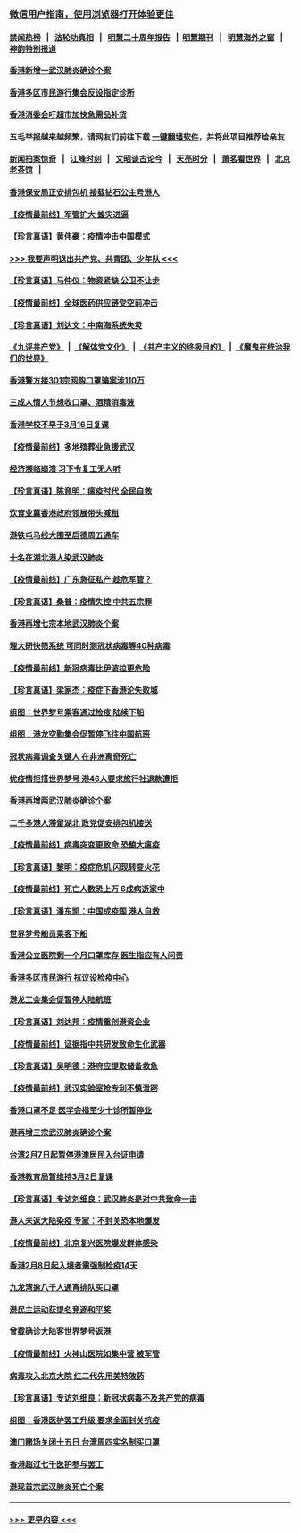 ### [微信用户指南，使用浏览器打开体验更佳](https://github.com/gfw-breaker/banned-news1/blob/master/indexes/wechat-guide.md?t=0)
#### [禁闻热榜](热点新闻.md?t=0)  &nbsp;&nbsp;|&nbsp;&nbsp; [法轮功真相](https://github.com/gfw-breaker/truth/blob/master/README.md?t=0) &nbsp;&nbsp;|&nbsp;&nbsp; [明慧二十周年报告](https://github.com/gfw-breaker/mh-reports/blob/master/README.md?t=0) &nbsp;&nbsp;|&nbsp;&nbsp;[明慧期刊](https://github.com/gfw-breaker/mh-qikan) &nbsp;&nbsp;|&nbsp;&nbsp; [明慧海外之窗](https://github.com/gfw-breaker/mh-news/blob/master/README.md?t=0) &nbsp;&nbsp;|&nbsp;&nbsp; [神韵特别报道](https://github.com/gfw-breaker/mh-news/blob/master/shenyun.md?t=0)
#### [香港新增一武汉肺炎确诊个案](../pages/nsc415/n11874044.md?t=02171802) 
#### [香港多区市民游行集会反设指定诊所](../pages/nsc415/n11874017.md?t=02171802) 
#### [香港消委会吁超市加快急需品补货](../pages/nsc415/n11874003.md?t=02171802) 
#### 五毛举报越来越频繁，请网友们前往下载 [一键翻墙软件](https://github.com/gfw-breaker/ssr-accounts)，并将此项目推荐给亲友
#### [新闻拍案惊奇](https://github.com/gfw-breaker/banned-news1/blob/master/pages/link4.md) &nbsp;&nbsp;|&nbsp;&nbsp; [江峰时刻](https://github.com/gfw-breaker/banned-news1/blob/master/pages/link4.md) &nbsp;&nbsp;|&nbsp;&nbsp; [文昭谈古论今](https://github.com/gfw-breaker/banned-news1/blob/master/pages/link4.md) &nbsp;&nbsp;|&nbsp;&nbsp; [天亮时分](https://github.com/gfw-breaker/banned-news1/blob/master/pages/link4.md) &nbsp;&nbsp;|&nbsp;&nbsp; [萧茗看世界](https://github.com/gfw-breaker/banned-news1/blob/master/pages/link4.md) &nbsp;&nbsp;|&nbsp;&nbsp; [北京老茶馆](https://github.com/gfw-breaker/banned-news1/blob/master/pages/link4.md) &nbsp;&nbsp;|&nbsp;&nbsp; 
#### [香港保安局正安排包机 接载钻石公主号港人](../pages/nsc415/n11873932.md?t=02171802) 
#### [【疫情最前线】军管扩大 蝗灾进逼](../pages/nsc415/n11873780.md?t=02171802) 
#### [【珍言真语】黄伟豪：疫情冲击中国模式](../pages/nsc415/n11873482.md?t=02171802) 
#### [>>> 我要声明退出共产党、共青团、少年队 <<<](https://github.com/begood0513/goodnews/blob/master/quit/letter.md) 
#### [【珍言真语】马仲仪：物资紧缺 公卫不让步](../pages/nsc415/n11872315.md?t=02171802) 
#### [【疫情最前线】全球医药供应链受空前冲击](../pages/nsc415/n11869614.md?t=02171802) 
#### [【珍言真语】刘达文：中南海系统失灵](../pages/nsc415/n11869465.md?t=02171802) 
#### [《九评共产党》](https://github.com/begood0513/9ping.md/blob/master/README.md) &nbsp;|&nbsp; [《解体党文化》](../../../../jtdwh.md/blob/master/README.md)  &nbsp;|&nbsp; [《共产主义的终极目的》](../../../../gczydzjmd.md/blob/master/README.md) &nbsp;|&nbsp; [《魔鬼在统治我们的世界》](../../../../mgztzwmdsj.md/blob/master/README.md) 
#### [香港警方接301宗网购口罩骗案涉110万](../pages/nsc415/n11867572.md?t=02171802) 
#### [三成人情人节想收口罩、酒精消毒液](../pages/nsc415/n11867523.md?t=02171802) 
#### [香港学校不早于3月16日复课](../pages/nsc415/n11867498.md?t=02171802) 
#### [【疫情最前线】多地殡葬业急援武汉](../pages/nsc415/n11866914.md?t=02171802) 
#### [经济濒临崩溃 习下令复工无人听](../pages/nsc415/n11867269.md?t=02171802) 
#### [【珍言真语】陈竟明：瘟疫时代 全民自救](../pages/nsc415/n11866765.md?t=02171802) 
#### [饮食业冀香港政府领展带头减租](../pages/nsc415/n11864876.md?t=02171802) 
#### [港铁屯马线大围至启德周五通车](../pages/nsc415/n11864842.md?t=02171802) 
#### [十名在湖北港人染武汉肺炎](../pages/nsc415/n11864807.md?t=02171802) 
#### [【疫情最前线】广东急征私产 趁危军管？](../pages/nsc415/n11864205.md?t=02171802) 
#### [【珍言真语】桑普：疫情失控 中共五宗罪](../pages/nsc415/n11864157.md?t=02171802) 
#### [香港再增七宗本地武汉肺炎个案](../pages/nsc415/n11862405.md?t=02171802) 
#### [理大研快筛系统 可同时测冠状病毒等40种病毒](../pages/nsc415/n11862376.md?t=02171802) 
#### [【疫情最前线】新冠病毒比伊波拉更危险](../pages/nsc415/n11862199.md?t=02171802) 
#### [【珍言真语】梁家杰：疫症下香港沦失败城](../pages/nsc415/n11861588.md?t=02171802) 
#### [组图：世界梦号乘客通过检疫 陆续下船](../pages/nsc415/n11858302.md?t=02171802) 
#### [组图：港龙空勤集会促暂停飞往中国航班](../pages/nsc415/n11858190.md?t=02171802) 
#### [冠状病毒调查关键人 在非洲离奇死亡](../pages/nsc415/n11859798.md?t=02171802) 
#### [忧疫情拒搭世界梦号 港46人要求旅行社退款遭拒](../pages/nsc415/n11859849.md?t=02171802) 
#### [香港再增两武汉肺炎确诊个案](../pages/nsc415/n11859833.md?t=02171802) 
#### [二千多港人滞留湖北 政党促安排包机接送](../pages/nsc415/n11859831.md?t=02171802) 
#### [【疫情最前线】病毒突变更致命 恐酿大瘟疫](../pages/nsc415/n11859604.md?t=02171802) 
#### [【珍言真语】黎明：疫症危机 闪现转变火花](../pages/nsc415/n11859199.md?t=02171802) 
#### [【疫情最前线】死亡人数恐上万 6成病逝家中](../pages/nsc415/n11856687.md?t=02171802) 
#### [【珍言真语】潘东凯：中国成疫国 港人自救](../pages/nsc415/n11856962.md?t=02171802) 
#### [世界梦号船员乘客下船](../pages/nsc415/n11856883.md?t=02171802) 
#### [香港公立医院剩一个月口罩库存 医生指应有人问责](../pages/nsc415/n11856875.md?t=02171802) 
#### [香港多区市民游行 抗议设检疫中心](../pages/nsc415/n11856866.md?t=02171802) 
#### [港龙工会集会促暂停大陆航班](../pages/nsc415/n11856840.md?t=02171802) 
#### [【珍言真语】刘达邦：疫情重创港资企业](../pages/nsc415/n11854274.md?t=02171802) 
#### [【疫情最前线】证据指中共研发致命生化武器](../pages/nsc415/n11853087.md?t=02171802) 
#### [【珍言真语】吴明德：港府应提取储备救急](../pages/nsc415/n11852734.md?t=02171802) 
#### [【疫情最前线】武汉实验室抢专利不慎泄密](../pages/nsc415/n11850310.md?t=02171802) 
#### [香港口罩不足 医学会指至少十诊所暂停业](../pages/nsc415/n11850301.md?t=02171802) 
#### [港再增三宗武汉肺炎确诊个案](../pages/nsc415/n11850328.md?t=02171802) 
#### [台湾2月7日起暂停港澳居民入台证申请](../pages/nsc415/n11850304.md?t=02171802) 
#### [香港教育局暂维持3月2日复课](../pages/nsc415/n11850260.md?t=02171802) 
#### [【珍言真语】专访刘细良：武汉肺炎是对中共致命一击](../pages/nsc415/n11849934.md?t=02171802) 
#### [港人未返大陆染疫 专家：不封关恐本地爆发](../pages/nsc415/n11848021.md?t=02171802) 
#### [【疫情最前线】北京复兴医院爆发群体感染](../pages/nsc415/n11847626.md?t=02171802) 
#### [香港2月8日起入境者需强制检疫14天](../pages/nsc415/n11847658.md?t=02171802) 
#### [九龙湾逾八千人通宵排队买口罩](../pages/nsc415/n11847647.md?t=02171802) 
#### [港民主运动获提名竞逐和平奖](../pages/nsc415/n11847633.md?t=02171802) 
#### [曾载确诊大陆客世界梦号返港](../pages/nsc415/n11847608.md?t=02171802) 
#### [【疫情最前线】火神山医院如集中营 被军管](../pages/nsc415/n11847524.md?t=02171802) 
#### [病毒攻入北京大院 红二代先用美特效药](../pages/nsc415/n11847427.md?t=02171802) 
#### [【珍言真语】专访刘细良：新冠状病毒不及共产党的病毒](../pages/nsc415/n11847164.md?t=02171802) 
#### [组图：香港医护罢工升级 要求全面封关抗疫](../pages/nsc415/n11844107.md?t=02171802) 
#### [澳门赌场关闭十五日 台湾周四实名制买口罩](../pages/nsc415/n11845083.md?t=02171802) 
#### [香港超过七千医护参与罢工](../pages/nsc415/n11845051.md?t=02171802) 
#### [港现首宗武汉肺炎死亡个案](../pages/nsc415/n11844998.md?t=02171802) 

----
#### [ >>> 更早内容 <<< ](../indexes/nsc415-earlier.md)
